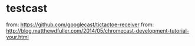 testcast
===============================


from: https://github.com/googlecast/tictactoe-receiver
from: http://blog.matthewdfuller.com/2014/05/chromecast-development-tutorial-your.html